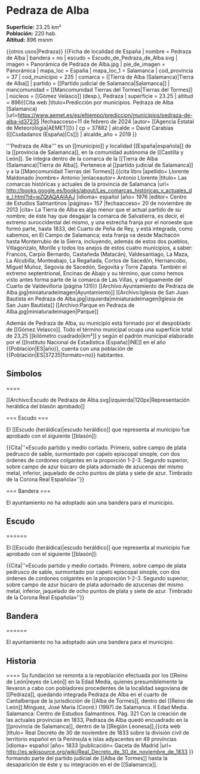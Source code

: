 # Pedraza de Alba

**Superficie:** 23.25 km²  
**Población:** 220 hab.  
**Altitud:** 896 msnm  

{{otros usos|Pedraza}}
{{Ficha de localidad de España
| nombre = Pedraza de Alba
| bandera = no
| escudo = Escudo_de_Pedraza_de_Alba.svg
| imagen = Panorámica de Pedraza de Alba.jpg
| pie_de_imagen = Panorámica
| mapa_loc = España
| mapa_loc_1 = Salamanca
| cod_provincia = 37
| cod_municipio = 235
| comarca = [[Tierra de Alba (Salamanca)|Tierra de Alba]]
| partido = [[Partido judicial de Salamanca|Salamanca]]
| mancomunidad = [[Mancomunidad Tierras del Tormes|Tierras del Tormes]]
| núcleos = [[Gómez Velasco]] (desp.), Pedraza
| superficie = 23.25
| altitud = 896<ref>{{Cita web |título=Predicción por municipios. Pedraza de Alba (Salamanca) |url=https://www.aemet.es/es/eltiempo/prediccion/municipios/pedraza-de-alba-id37235 |fechaacceso=11 de febrero de 2024 |autor= [[Agencia Estatal de Meteorología|AEMET]]}}</ref>
| cp = 37882
| alcalde = David Carabias ([[Ciudadanos (España)|Cs]])
| alcalde_año = 2019
}}

'''Pedraza de Alba''' es un [[municipio]] y localidad [[España|española]] de la [[provincia de Salamanca]], en la comunidad autónoma de [[Castilla y León]]. Se integra dentro de la comarca de la [[Tierra de Alba (Salamanca)|Tierra de Alba]]. Pertenece al [[partido judicial de Salamanca]] y a la [[Mancomunidad Tierras del Tormes]].<ref name=ref_duplicada_1>{{cita libro |apellido= Llorente Maldonado |nombre= Antonio |enlaceautor= Antonio Llorente |título= Las comarcas históricas y actuales de la provincia de Salamanca |url= http://books.google.es/books/about/Las_comarcas_históricas_y_actuales_de_l.html?id=wZQtAQAAIAAJ |idioma= español |año= 1976 |editor= Centro de Estudios Salmantinos |páginas= 157 |fechaacceso= 20 de noviembre de 2013 |cita= La Tierra de Alba es algo menor que el actual partido de su nombre; de éste hay que desgajar la comarca de Salvatierra, es decir, el extremo suroccidental del mismo, y una estrecha franja por el noroeste que formó parte, hasta 1833, del Cuarto de Peña de Rey, y está integrada, como sabemos, en El Campo de Salamanca; esta franja va desde Machacón hasta Monterrubio de la Sierra, incluyendo, además de estos dos pueblos, Villagonzalo, Morille y todos los anejos de estos cuatro municipios, a saber: Francos, Carpio Bernardo, Castañeda (Matacán), Valdesantiago, La Maza, La Alcubilla, Monteabajo, La Regañada, Cortos de Sacedón, Hernancobo, Miguel Muñoz, Segovia de Sacedón, Segovita y Torre Zapata. También el extremo septentrional, Encinas de Abajo y su término, que como hemos visto antes forma parte de la comarca de Las Villas, y antiguamente del Cuarto de Valdevilloria (página 131)}}</ref>
[[Archivo:Ayuntamiento de Pedraza de Alba.jpg|miniaturadeimagen|Ayuntamiento]]
[[Archivo:Iglesia de San Juan Bautista en Pedraza de Alba.jpg|izquierda|miniaturadeimagen|Iglesia de San Juan Bautista]]
[[Archivo:Parque en Pedraza de Alba.jpg|miniaturadeimagen|Parque]]

Además de Pedraza de Alba, su municipio está formado por el despoblado de [[Gómez Velasco]]. Todo el término municipal ocupa una superficie total de 23,25&nbsp;[[kilómetro cuadrado|km²]] y según el padrón municipal elaborado por el [[Instituto Nacional de Estadística (España)|INE]] en el año {{Población|ES|año}}, cuenta con una población de {{Población|ES|37235|formato=no}} habitantes.

## Símbolos

====

[[Archivo:Escudo de Pedraza de Alba.svg|izquierda|120px|Representación heráldica del blasón aprobado]]

=== Escudo ===

El [[Escudo (heráldica)|escudo heráldico]] que representa al municipio fue aprobado con el siguiente [[blasón]]:

{{Cita|''«Escudo partido y medio cortado. Primero, sobre campo de plata pedrusco de sable, surmontado por capelo episcopal sinople, con dos órdenes de cordones colgantes en la proporción 1-2-3. Segundo superior, sobre campo de azur búcaro de plata adornado de azucenas del mismo metal, inferior, jaquelado de ocho puntos de plata y siete de azur. Timbrado de la Corona Real Española»''}}

=== Bandera ===

El ayuntamiento no ha adoptado aún una bandera para el municipio.

## Escudo

======

El [[Escudo (heráldica)|escudo heráldico]] que representa al municipio fue aprobado con el siguiente [[blasón]]:

{{Cita|''«Escudo partido y medio cortado. Primero, sobre campo de plata pedrusco de sable, surmontado por capelo episcopal sinople, con dos órdenes de cordones colgantes en la proporción 1-2-3. Segundo superior, sobre campo de azur búcaro de plata adornado de azucenas del mismo metal, inferior, jaquelado de ocho puntos de plata y siete de azur. Timbrado de la Corona Real Española»''}}

## Bandera

======

El ayuntamiento no ha adoptado aún una bandera para el municipio.

## Historia

====
Su fundación se remonta a la repoblación efectuada por los [[Reino de León|reyes de León]] en la Edad Media, quienes presumiblemente la llevaron a cabo con pobladores procedentes de la localidad segoviana de [[Pedraza]], quedando integrada Pedraza de Alba en el cuarto de Cantalberque de la jurisdicción de [[Alba de Tormes]], dentro del [[Reino de León]].<ref>Mínguez, José María (Coord.) (1997).de Salamanca. II Edad Media. Salamanca: Centro de Estudios Salmantinos. Pág. 321</ref> Con la creación de las actuales provincias en 1833, Pedraza de Alba quedó encuadrado en la [[provincia de Salamanca]], dentro de la [[Región Leonesa]],<ref>{{cita web |título= Real Decreto de 30 de noviembre de 1833 sobre la división civil de territorio español en la Península e islas adyacentes en 49 provincias |idioma= español |año= 1833 |publicación= Gaceta de Madrid |url= http://es.wikisource.org/wiki/Real_Decreto_de_30_de_noviembre_de_1833 }}</ref> formando parte del partido judicial de [[Alba de Tormes]] hasta la desaparición de éste y su integración en el de [[Salamanca]].